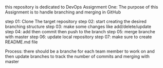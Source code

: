 this repository is dedicated to DevOps Assignment One: The purpose of this Assignment is to handle branching and merging in GitHub

step 01: Clone The target repository step 02: start creating the desired branching structure step 03: make some changes like add/delete/update step 04: add then commit then push to the branch step 05: merge branche with master step 06: update local repository step 07: make sure to create README.md file

Process: there should be a branche for each team member to work on and then update branches to track the number of commits and merging with master